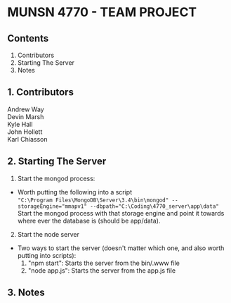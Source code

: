 # MUNSN 4770 - TEAM PROJECT

## Contents

1. Contributors
2. Starting The Server
3. Notes


## 1. Contributors

Andrew Way  
Devin Marsh  
Kyle Hall  
John Hollett  
Karl Chiasson  


## 2. Starting The Server

1. Start the mongod process:
  - Worth putting the following into a script  
  `"C:\Program Files\MongoDB\Server\3.4\bin\mongod" --storageEngine="mmapv1" --dbpath="C:\Coding\4770_server\app\data"`  
  Start the mongod process with that storage engine and point it towards where ever the database is (should be app/data).
  
2. Start the node server
  - Two ways to start the server (doesn't matter which one, and also worth putting into scripts):
    1. "npm start": Starts the server from the bin/.www file
    2. "node app.js": Starts the server from the app.js file

## 3. Notes
